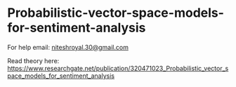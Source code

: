 # Probabilistic-vector-space-models-for-sentiment-analysis
For help email: niteshroyal.30@gmail.com

Read theory here: https://www.researchgate.net/publication/320471023_Probabilistic_vector_space_models_for_sentiment_analysis
